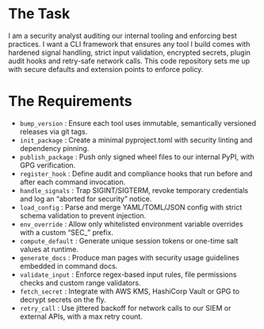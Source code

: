 # The Task

I am a security analyst auditing our internal tooling and enforcing best practices. I want a CLI framework that ensures any tool I build comes with hardened signal handling, strict input validation, encrypted secrets, plugin audit hooks and retry-safe network calls. This code repository sets me up with secure defaults and extension points to enforce policy.

# The Requirements

* `bump_version` : Ensure each tool uses immutable, semantically versioned releases via git tags.
* `init_package` : Create a minimal pyproject.toml with security linting and dependency pinning.
* `publish_package` : Push only signed wheel files to our internal PyPI, with GPG verification.
* `register_hook` : Define audit and compliance hooks that run before and after each command invocation.
* `handle_signals` : Trap SIGINT/SIGTERM, revoke temporary credentials and log an “aborted for security” notice.
* `load_config` : Parse and merge YAML/TOML/JSON config with strict schema validation to prevent injection.
* `env_override` : Allow only whitelisted environment variable overrides with a custom “SEC_” prefix.
* `compute_default` : Generate unique session tokens or one-time salt values at runtime.
* `generate_docs` : Produce man pages with security usage guidelines embedded in command docs.
* `validate_input` : Enforce regex-based input rules, file permissions checks and custom range validators.
* `fetch_secret` : Integrate with AWS KMS, HashiCorp Vault or GPG to decrypt secrets on the fly.
* `retry_call` : Use jittered backoff for network calls to our SIEM or external APIs, with a max retry count.

